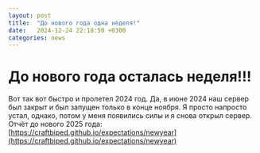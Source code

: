 ```yaml
---
layout: post
title:  "До нового года одна неделя!"
date:   2024-12-24 22:18:50 +0300
categories: news
---
```

# До нового года осталась неделя!!!
Вот так вот быстро и пролетел 2024 год.
Да, в июне 2024 наш сервер был закрыт и был запущен только в конце ноября. Я просто напросто устал, однако, потом у меня появились силы и я снова открыл сервер.
Отчёт до нового 2025 года: [https://craftbiped.github.io/expectations/newyear](https://craftbiped.github.io/expectations/newyear)

